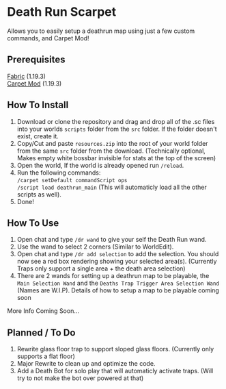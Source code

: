 # Death Run Scarpet

Allows you to easily setup a deathrun map using just a few custom commands, and Carpet Mod!

## Prerequisites
[Fabric](https://fabricmc.net/use/installer/) (1.19.3)<br>
[Carpet Mod](https://www.curseforge.com/minecraft/mc-mods/carpet/files?version=1.19.3) (1.19.3)

## How To Install
1. Download or clone the repository and drag and drop all of the .sc files into your worlds `scripts` folder from the `src` folder. If the folder doesn't exist, create it.
2. Copy/Cut and paste `resources.zip` into the root of your world folder from the same `src` folder from the download. (Technically optional, Makes empty white bossbar invisible for stats at the top of the screen)
3. Open the world, If the world is already opened run `/reload`.
4. Run the following commands:<br>
`/carpet setDefault commandScript ops`<br>
`/script load deathrun_main` (This will automaticly load all the other scripts as well).
5. Done!

## How To Use
1. Open chat and type `/dr wand` to give your self the Death Run wand.
2. Use the wand to select 2 corners (Similar to WorldEdit).
3. Open chat and type `/dr add selection` to add the selection. You should now see a red box rendering showing your selected area(s). (Currently Traps only support a single area + the death area selection)<br>
4. There are 2 wands for setting up a deathrun map to be playable, the `Main Selection Wand` and the `Deaths Trap Trigger Area Selection Wand` (Names are W.I.P). Details of how to setup a map to be playable coming soon<br>

More Info Coming Soon...

## Planned / To Do
1. Rewrite glass floor trap to support sloped glass floors. (Currently only supports a flat floor)
2. Major Rewrite to clean up and optimize the code.
3. Add a Death Bot for solo play that will automaticly activate traps. (Will try to not make the bot over powered at that)
